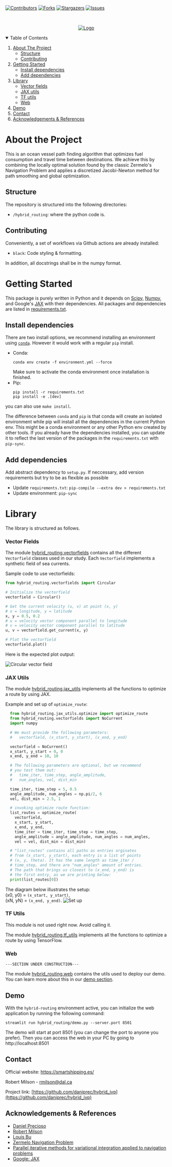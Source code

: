 <!-- README template: https://github.com/othneildrew/Best-README-Template -->

<!-- PROJECT SHIELDS -->
<!--
*** I'm using markdown "reference style" links for readability.
*** Reference links are enclosed in brackets [ ] instead of parentheses ( ).
*** See the bottom of this document for the declaration of the reference variables
*** for contributors-url, forks-url, etc. This is an optional, concise syntax you may use.
*** https://www.markdownguide.org/basic-syntax/#reference-style-links
-->
[![Contributors][contributors-shield]][contributors-url]
[![Forks][forks-shield]][forks-url]
[![Stargazers][stars-shield]][stars-url]
[![Issues][issues-shield]][issues-url]

<!-- PROJECT LOGO -->
<br />
<p align="center">
  <a href="https://github.com/daniprec">
    <img src="img/dal_banner.png" alt="Logo" width="auto" height="auto">
  </a>
</p>


<!-- TABLE OF CONTENTS -->
<details open="open">
  <summary>Table of Contents</summary>
  <ol>
    <li>
      <a href="#about-the-project">About The Project</a>
      <ul>
        <li><a href="#structure">Structure</a></li>
        <li><a href="#contributing">Contributing</a></li>
      </ul>
    </li>
    <li>
      <a href="#getting-started">Getting Started</a>
      <ul>
        <li><a href="#install-dependencies">Install dependencies</a></li>
        <li><a href="#add-dependencies">Add dependencies</a></li>
      </ul>
    </li>
    <li>
    <a href="#library">Library</a>
    <ul>
        <li><a href="#vector-fields">Vector fields</a></li>
        <li><a href="#jax-utils">JAX utils</a></li>
        <li><a href="#tf-utils">TF utils</a></li>
        <li><a href="#web">Web</a></li>
      </ul>
    </li>
    <li><a href="#demo">Demo</a></li>
    <li><a href="#contact">Contact</a></li>
    <li><a href="#acknowledgements & references">Acknowledgements & References</a></li>
  </ol>
</details>

# About the Project

This is an ocean vessel path finding algorithm that optimizes fuel consumption and travel time between destinations. We achieve this by combining the locally optimal solution found by the classic Zermelo's Navigation Problem and applies a discretized Jacobi-Newton method for path smoothing and global optimization.


## Structure

The repository is structured into the following directories:

- `/hybrid_routing`: where the python code is.


## Contributing

Conveniently, a set of workflows via Github actions are already installed:

- `black`: Code styling & formatting.

In addition, all docstrings shall be in the numpy format.

# Getting Started

This package is purely written in Python and it depends on [Scipy](https://scipy.org/), [Numpy](https://numpy.org/), and Google's [JAX](https://github.com/google/jax) with their dependencies. 
All packages and dependencies are listed in [requirements.txt](./requirements.txt).

## Install dependencies

There are two install options, we recommend installing an environment using [`conda`](https://docs.conda.io/en/latest/miniconda.html#installing). However it would work with a regular `pip` install.

- Conda: 
  ```
  conda env create -f environment.yml --force
  ```
  Make sure to activate the conda environment once installation is finished.
- Pip: 
  ```
  pip install -r requirements.txt
  pip install -e .[dev]
  ```

you can also use `make install`.

The difference between `conda` and `pip` is that conda will create an isolated environment while pip will install all the dependencies in the current Python env. This might be a conda environment or any other Python env created by other tools. If you already have the dependencies installed, you can update it to reflect the last version of the packages in the `requirements.txt` with `pip-sync`. 

## Add dependencies

Add abstract dependency to `setup.py`. If neccessary, add version requirements but try to be as flexible as possible

- Update `requirements.txt`: `pip-compile --extra dev > requirements.txt`
- Update environment: `pip-sync`

# Library

The library is structured as follows.

### Vector Fields

The module [hybrid_routing.vectorfields](./hybrid_routing/vectorfields/) contains all the different `Vectorfield` classes used in our study. Each `Vectorfield` implements a synthetic field of sea currents.

Sample code to use vectorfields:

```python
from hybrid_routing.vectorfields import Circular

# Initialize the vectorfield
vectorfield = Circular()

# Get the current velocity (u, v) at point (x, y)
# x = longitude, y = latitude
x, y = 0.5, 0.2
# u = velocity vector component parallel to longitude
# v = velocity vector component parallel to latitude
u, v = vectorfield.get_current(x, y)

# Plot the vectorfield
vectorfield.plot()
```

Here is the expected plot output:

![Circular vector field](./img/vectorfield_circular.png)

### JAX Utils

The module [hybrid_routing.jax_utils](./hybrid_routing/jax_utils/) implements all the functions to optimize a route by using JAX.

Example and set up of `optimize_route`:
```python
  from hybrid_routing.jax_utils.optimize import optimize_route
  from hybrid_routing.vectorfields import NoCurrent
  import numpy

  # We must provide the following parameters:
  #   vectorfield, (x_start, y_start), (x_end, y_end)

  vectorfield = NoCurrent()
  x_start, y_start = 0, 0
  x_end, y_end = 10, 10

  # The following parameters are optional, but we recommend
  # you test them out:
  #   time_iter, time_step, angle_amplitude,
  #   num_angles, vel, dist_min

  time_iter, time_step = 5, 0.5
  angle_amplitude, num_angles = np.pi/2, 6
  vel, dist_min = 2.5, 1

  # invoking optimize route function:
  list_routes = optimize_route(
    vectorfield, 
    x_start, y_start, 
    x_end, y_end, 
    time_iter = time_iter, time_step = time_step, 
    angle_amplitude = angle_amplitude, num_angles = num_angles, 
    vel = vel, dist_min = dist_min)

  # "list_routes" contains all paths as entries orginates
  # from (x_start, y_start), each entry is a list of points
  # (x, y, theta). It has the same length as time_iter / 
  # time_step, and there are "num_angles" amount of entries.
  # The path that brings us closest to (x_end, y_end) is
  # the first entry, as we are printing below:
  print(list_routes[0])
```

The diagram below illustrates the setup: \
(x0, y0) = `(x_start, y_start)`,\
(xN, yN) = `(x_end, y_end)`.
![Set up](./img/node_initial_setup.png)


### TF Utils

This module is not used right now. Avoid calling it.

The module [hybrid_routing.tf_utils](./hybrid_routing/tf_utils/) implements all the functions to optimize a route by using TensorFlow.

### Web

```
---SECTION UNDER CONSTRUCTION---
```
The module [hybrid_routing.web](./hybrid_routing/web/) contains the utils used to deploy our demo. You can learn more about this in our [demo section](#demo).

## Demo

With the `hybrid-routing` environment active, you can initialize the web application by running the following command:

```
streamlit run hybrid_routing/demo.py --server.port 8501
```

The demo will start at port 8501 (you can change the port to anyone you prefer). Then you can access the web in your PC by going to http://localhost:8501

## Contact

Official website: https://smartshipping.es/

Robert Milson - rmilson@dal.ca

Project link: [https://github.com/daniprec/hybrid_ivp](https://github.com/daniprec/hybrid_ivp)

## Acknowledgements & References
* [Daniel Precioso](https://www.linkedin.com/in/daniel-precioso-garcelan/)
* [Robert Milson](https://www.dal.ca/faculty/science/math-stats/faculty-staff/our-faculty/mathematics/robert-milson.html)
* [Louis Bu](https://github.com/ShrimpyLouis/)
* [Zermelo Navigation Problem](https://en.wikipedia.org/wiki/Zermelo's_navigation_problem)
* [Parallel iterative methods for variational integration applied to navigation problems](https://arxiv.org/abs/2109.05559)
* [Google: JAX](https://github.com/google/jax)
<!-- MARKDOWN LINKS & IMAGES -->
<!-- https://www.markdownguide.org/basic-syntax/#reference-style-links -->
[contributors-shield]: https://img.shields.io/github/contributors/daniprec/hybrid_ivp.svg?style=for-the-badge
[contributors-url]: https://github.com/daniprec/hybrid_ivp/graphs/contributors
[forks-shield]: https://img.shields.io/github/forks/daniprec/hybrid_ivp.svg?style=for-the-badge
[forks-url]: https://github.com/daniprec/hybrid_ivp/network/members
[stars-shield]: https://img.shields.io/github/stars/daniprec/hybrid_ivp.svg?style=for-the-badge
[stars-url]: https://github.com/daniprec/hybrid_ivp/stargazers
[issues-shield]: https://img.shields.io/github/issues/daniprec/hybrid_ivp.svg?style=for-the-badge
[issues-url]: https://github.com/daniprec/hybrid_ivp/issues
